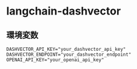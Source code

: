 # langchain-dashvector

## 環境変数

```
DASHVECTOR_API_KEY="your_dashvector_api_key"
DASHVECTOR_ENDPOINT="your_dashvector_endpoint"
OPENAI_API_KEY="your_openai_api_key"
```
